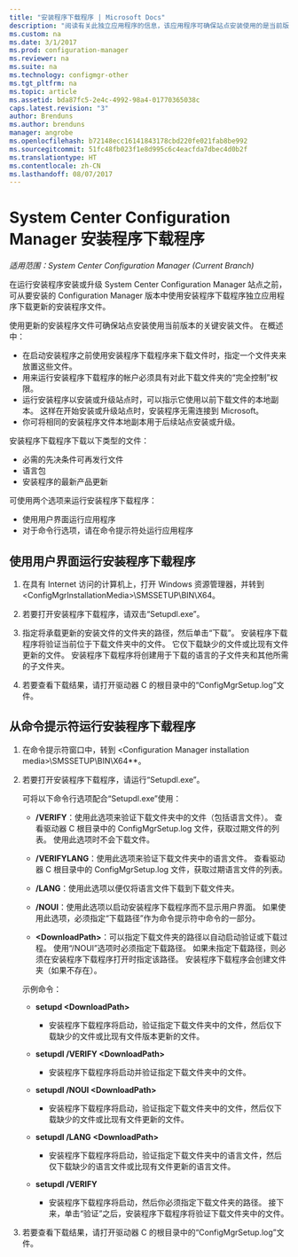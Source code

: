 ```yaml
---
title: "安装程序下载程序 | Microsoft Docs"
description: "阅读有关此独立应用程序的信息，该应用程序可确保站点安装使用的是当前版本的关键安装文件。"
ms.custom: na
ms.date: 3/1/2017
ms.prod: configuration-manager
ms.reviewer: na
ms.suite: na
ms.technology: configmgr-other
ms.tgt_pltfrm: na
ms.topic: article
ms.assetid: bda87fc5-2e4c-4992-98a4-01770365038c
caps.latest.revision: "3"
author: Brenduns
ms.author: brenduns
manager: angrobe
ms.openlocfilehash: b72148ecc16141843178cbd220fe021fab8be992
ms.sourcegitcommit: 51fc48fb023f1e8d995c6c4eacfda7dbec4d0b2f
ms.translationtype: HT
ms.contentlocale: zh-CN
ms.lasthandoff: 08/07/2017
---
```

# <a name="setup-downloader-for-system-center-configuration-manager"></a>System Center Configuration Manager 安装程序下载程序

*适用范围：System Center Configuration Manager (Current Branch)*

在运行安装程序安装或升级 System Center Configuration Manager 站点之前，可从要安装的 Configuration Manager 版本中使用安装程序下载程序独立应用程序下载更新的安装程序文件。  

使用更新的安装程序文件可确保站点安装使用当前版本的关键安装文件。 在概述中：   
-   在启动安装程序之前使用安装程序下载程序来下载文件时，指定一个文件夹来放置这些文件。  
-   用来运行安装程序下载程序的帐户必须具有对此下载文件夹的“完全控制”权限。  
-   运行安装程序以安装或升级站点时，可以指示它使用以前下载文件的本地副本。 这样在开始安装或升级站点时，安装程序无需连接到 Microsoft。  
-   你可将相同的安装程序文件本地副本用于后续站点安装或升级。  

安装程序下载程序下载以下类型的文件：  
-   必需的先决条件可再发行文件  
-   语言包  
-   安装程序的最新产品更新  

可使用两个选项来运行安装程序下载程序：
- 使用用户界面运行应用程序
- 对于命令行选项，请在命令提示符处运行应用程序


## <a name="run-setup-downloader-with-the-user-interface"></a>使用用户界面运行安装程序下载程序  

1.  在具有 Internet 访问的计算机上，打开 Windows 资源管理器，并转到 &lt;ConfigMgrInstallationMedia\>\SMSSETUP\BIN\X64。  

2.  若要打开安装程序下载程序，请双击“Setupdl.exe”。   

3. 指定将承载更新的安装文件的文件夹的路径，然后单击“下载”。 安装程序下载程序将验证当前位于下载文件夹中的文件。 它仅下载缺少的文件或比现有文件更新的文件。 安装程序下载程序将创建用于下载的语言的子文件夹和其他所需的子文件夹。  

4.  若要查看下载结果，请打开驱动器 C 的根目录中的“ConfigMgrSetup.log”文件。  

## <a name="run-setup-downloader-from-a-command-prompt"></a>从命令提示符运行安装程序下载程序  

1.  在命令提示符窗口中，转到 &lt;Configuration Manager installation media\>\SMSSETUP\BIN\X64**。   

2.  若要打开安装程序下载程序，请运行“Setupdl.exe”。

    可将以下命令行选项配合“Setupdl.exe”使用：   

    -   **/VERIFY**：使用此选项来验证下载文件夹中的文件（包括语言文件）。 查看驱动器 C 根目录中的 ConfigMgrSetup.log 文件，获取过期文件的列表。 使用此选项时不会下载文件。  

    -   **/VERIFYLANG**：使用此选项来验证下载文件夹中的语言文件。 查看驱动器 C 根目录中的 ConfigMgrSetup.log 文件，获取过期语言文件的列表。

    -   **/LANG**：使用此选项以便仅将语言文件下载到下载文件夹。  

    -   **/NOUI**：使用此选项以启动安装程序下载程序而不显示用户界面。 如果使用此选项，必须指定“下载路径”作为命令提示符中命令的一部分。  

    -   **&lt;DownloadPath\>**：可以指定下载文件夹的路径以自动启动验证或下载过程。 使用“/NOUI”选项时必须指定下载路径。 如果未指定下载路径，则必须在安装程序下载程序打开时指定该路径。 安装程序下载程序会创建文件夹（如果不存在）。  

    示例命令：

    -   **setupd &lt;DownloadPath\>**  

        -   安装程序下载程序将启动，验证指定下载文件夹中的文件，然后仅下载缺少的文件或比现有文件版本更新的文件。     

    -   **setupdl /VERIFY &lt;DownloadPath\>**  

        -   安装程序下载程序将启动并验证指定下载文件夹中的文件。  

    -   **setupdl /NOUI &lt;DownloadPath\>**  

        -   安装程序下载程序将启动，验证指定下载文件夹中的文件，然后仅下载缺少的文件或比现有文件更新的文件。  

    -   **setupdl /LANG  &lt;DownloadPath\>**  

        -   安装程序下载程序将启动，验证指定下载文件夹中的语言文件，然后仅下载缺少的语言文件或比现有文件更新的语言文件。  

    -   **setupdl /VERIFY**  

        -   安装程序下载程序将启动，然后你必须指定下载文件夹的路径。 接下来，单击“验证”之后，安装程序下载程序将验证下载文件夹中的文件。  

3.  若要查看下载结果，请打开驱动器 C 的根目录中的“ConfigMgrSetup.log”文件。
